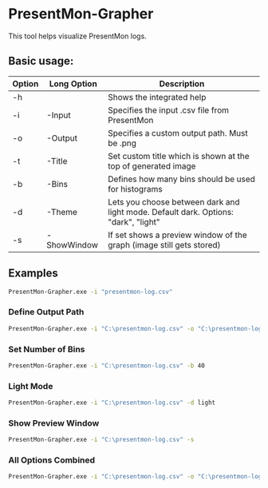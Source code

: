 # PresentMon-Grapher

This tool helps visualize PresentMon logs.

## Basic usage:

| Option | Long Option | Description                                                                         |
| ------ | ----------- | ----------------------------------------------------------------------------------- |
| -h     |             | Shows the integrated help                                                           |
| -i     | -Input      | Specifies the input .csv file from PresentMon                                       |
| -o     | -Output     | Specifies a custom output path. Must be .png                                        |
| -t     | -Title      | Set custom title which is shown at the top of generated image                       |
| -b     | -Bins       | Defines how many bins should be used for histograms                                 |
| -d     | -Theme      | Lets you choose between dark and light mode. Default dark. Options: "dark", "light" |
| -s     | -ShowWindow | If set shows a preview window of the graph (image still gets stored)                |

## Examples

```cmd
PresentMon-Grapher.exe -i "presentmon-log.csv"
```

### Define Output Path

```cmd
PresentMon-Grapher.exe -i "C:\presentmon-log.csv" -o "C:\presentmon-log.png"
```

### Set Number of Bins

```cmd
PresentMon-Grapher.exe -i "C:\presentmon-log.csv" -b 40
```

### Light Mode

```cmd
PresentMon-Grapher.exe -i "C:\presentmon-log.csv" -d light
```

### Show Preview Window

```cmd
PresentMon-Grapher.exe -i "C:\presentmon-log.csv" -s
```

### All Options Combined

```cmd
PresentMon-Grapher.exe -i "C:\presentmon-log.csv" -o "C:\presentmon-log.png" -b 40 -d light -s
```
